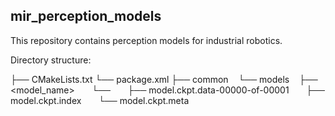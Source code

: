 ## mir_perception_models

This repository contains perception models for industrial robotics.

Directory structure:

├── CMakeLists.txt
└── package.xml
├── common
    └── models
        ├── <model_name>
            └── <dataset>
                ├── model.ckpt.data-00000-of-00001
                ├── model.ckpt.index
                └── model.ckpt.meta
